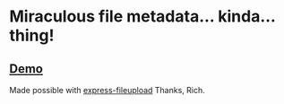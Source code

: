 # Miraculous file metadata... kinda... thing!
## [Demo](https://saber-diamond.glitch.me/)

Made possible with [express-fileupload](https://github.com/richardgirges/express-fileupload) Thanks, Rich.